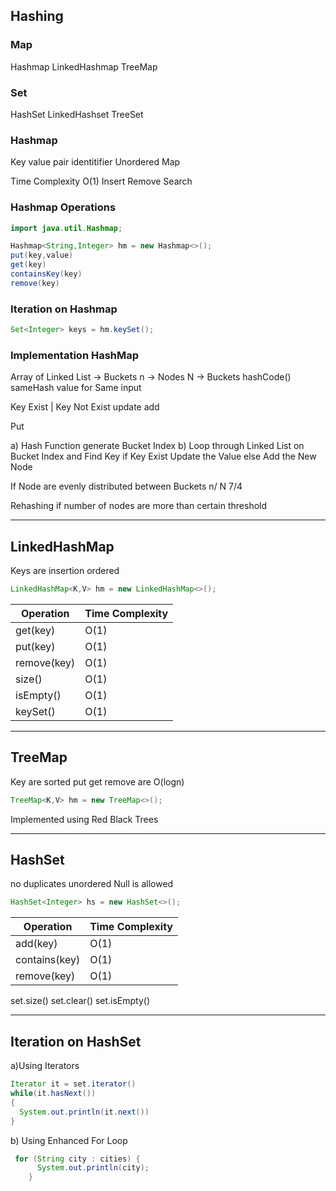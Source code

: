 ## Hashing
### Map
  Hashmap
  LinkedHashmap
  TreeMap
### Set
  HashSet
  LinkedHashset
  TreeSet


### Hashmap 
  Key value pair
  identitifier 
  Unordered Map


  Time Complexity
  O(1)
  Insert 
  Remove
  Search 


### Hashmap Operations
```java
import java.util.Hashmap;

Hashmap<String,Integer> hm = new Hashmap<>();
put(key,value) 
get(key)
containsKey(key)
remove(key)
```


### Iteration on Hashmap
```java
Set<Integer> keys = hm.keySet();
```

### Implementation HashMap
Array of Linked List  -> Buckets
n -> Nodes 
N -> Buckets
hashCode()
sameHash value for Same input


Key Exist   | Key Not Exist
update          add


Put

a) Hash Function generate Bucket Index
b) Loop through Linked List  on Bucket Index and Find Key
    if Key Exist
      Update the Value
    else
      Add the New Node

If Node are evenly distributed between Buckets
n/ N 7/4 


Rehashing if number of nodes are more than certain threshold


--- 

## LinkedHashMap 
Keys are insertion ordered

```java
LinkedHashMap<K,V> hm = new LinkedHashMap<>();
```

| Operation   	| Time Complexity 	|
|-------------	|-----------------	|
| get(key)    	| O(1)            	|
| put(key)    	| O(1)            	|
| remove(key) 	| O(1)            	|
| size()      	| O(1)            	|
| isEmpty()   	| O(1)            	|
| keySet()    	| O(1)            	|

---
## TreeMap
Key are sorted
put get remove are O(logn)
```java
TreeMap<K,V> hm = new TreeMap<>();
```
Implemented using Red Black Trees


---
## HashSet
no duplicates
unordered
Null is allowed
```java
HashSet<Integer> hs = new HashSet<>();
```

| Operation     	| Time Complexity 	|
|---------------	|-----------------	|
| add(key)      	| O(1)            	|
| contains(key) 	| O(1)            	|
| remove(key)   	| O(1)            	|


set.size()
set.clear()
set.isEmpty()

---
## Iteration on HashSet
a)Using Iterators
```java
Iterator it = set.iterator()
while(it.hasNext())
{
  System.out.println(it.next())
}
```


b) Using Enhanced For Loop

```java
 for (String city : cities) {
      System.out.println(city);
    }
```